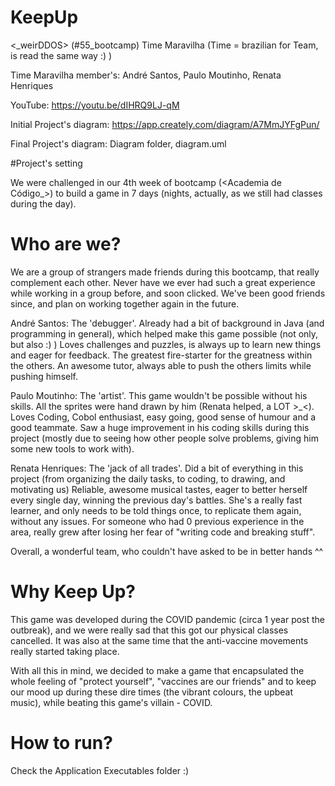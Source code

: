 # KeepUp
<_weirDDOS> (#55_bootcamp) Time Maravilha
(Time = brazilian for Team, is read the same way :) )

Time Maravilha member's: André Santos, Paulo Moutinho, Renata Henriques

YouTube: https://youtu.be/dIHRQ9LJ-qM

Initial Project's diagram: https://app.creately.com/diagram/A7MmJYFgPun/

Final Project's diagram: Diagram folder, diagram.uml

#Project's setting

We were challenged in our 4th week of bootcamp (<Academia de Código_>) to build a game in 7 days (nights, actually,
as we still had classes during the day).

# Who are we?

We are a group of strangers made friends during this bootcamp, that really complement each other.
Never have we ever had such a great experience while working in a group before, and soon clicked. We've been good friends since,
and plan on working together again in the future.

André Santos:
The 'debugger'. Already had a bit of background in Java (and programming in general), which helped make this game possible (not only, but also :) )
Loves challenges and puzzles, is always up to learn new things and eager for feedback.
The greatest fire-starter for the greatness within the others. An awesome tutor, always able to push the others limits while pushing himself.

Paulo Moutinho:
The 'artist'. This game wouldn't be possible without his skills. All the sprites were hand drawn by him (Renata helped, a LOT >_<).
Loves Coding, Cobol enthusiast, easy going, good sense of humour and a good teammate.
Saw a huge improvement in his coding skills during this project (mostly due to seeing how other people solve problems, giving him
some new tools to work with).

Renata Henriques:
The 'jack of all trades'. Did a bit of everything in this project (from organizing the daily tasks, to coding, to drawing, and motivating us)
Reliable, awesome musical tastes, eager to better herself every single day, winning the previous day's battles. She's a really fast learner, and only needs to be told things once, to replicate them again, without any issues.
For someone who had 0 previous experience in the area, really grew after losing her fear of "writing code and breaking stuff".

Overall, a wonderful team, who couldn't have asked to be in better hands ^^

# Why Keep Up?

This game was developed during the COVID pandemic (circa 1 year post the outbreak), and we were really sad that this
got our physical classes cancelled. It was also at the same time that the anti-vaccine movements really started taking place.

With all this in mind, we decided to make a game that encapsulated the whole feeling of "protect yourself", "vaccines are our friends"
and to keep our mood up during these dire times (the vibrant colours, the upbeat music), while beating this game's villain - COVID.

# How to run?

Check the Application Executables folder :)

